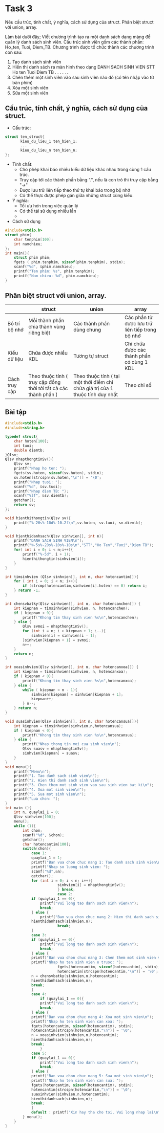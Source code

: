 # Task 3
Nêu cấu trúc, tính chất, ý nghĩa, cách sử dụng của struct.
Phân biệt struct với union, array.

Làm bài dưới đây;
Viết chương trình tạo ra một danh sách dạng mảng để quản lý danh sách sinh viên. Cấu trúc sinh viên gồm các thành phần: Ho_ten, Tuoi, Diem_TB. Chương trình được tổ chức thành các chương trình con sau: 
1) Tạo danh sách sinh viên 
2) Hiển thị danh sách ra màn hình theo dạng 
    DANH SACH SINH VIEN
STT    Ho ten    Tuoi    Diem TB
        . . .    . . .
3) Chèn thêm một sinh viên vào sau sinh viên nào đó (có tên nhập vào từ bàn phím) 
4) Xóa một sinh viên
5) Sửa một sinh viên
## Cấu trúc, tính chất, ý nghĩa, cách sử dụng của struct.
- Cấu trúc:
```C
struct ten_struct{
       kieu_du_lieu_1 ten_bien_1;
       ...
       kieu_du_lieu_n ten_bien_n;
};
```
- Tính chất:
  + Cho phép khai báo nhiều kiểu dữ liệu khác nhau trong cùng 1 cấu trúc.
  + Truy cập tới các thành phần bằng ".", nếu là con trỏ thì truy cập bằng "->"
  + Được lưu trữ liên tiếp theo thứ tự khai báo trong bộ nhớ
  + Có thể thực được phép gán giữa những struct cùng kiểu.
- Ý nghĩa:
  + Tối ưu hơn trong việc quản lý
  + Có thể tái sử dụng nhiều lần
  + 
- Cách sử dụng
```C
#include<stdio.h>
struct phim{
	char tenphim[100];
	int namchieu;
};
int main(){
	struct phim phim;
	fgets ( phim.tenphim, sizeof(phim.tenphim), stdin);
	scanf("%d", &phim.namchieu);
	printf("Ten phim: %s", phim.tenphim);
	printf("Nam chieu: %d", phim.namchieu);
}
```
## Phân biệt struct với union, array.
|             | struct | union | array |
| ----------- | ------ | ----- | ----- |
| Bố trí bộ nhớ | Mỗi thành phần chia thành vùng riêng biệt | Các thành phần dùng chung | Các phần tử được lưu trữ liên tiếp trong bộ nhớ |
| Kiểu dữ liệu | Chứa được nhiều KDL | Tương tự struct | Chỉ chứa được các thành phần có cùng 1 KDL |
| Cách truy cập | Theo thuộc tính ( truy cập đồng thời tới tất cả các thành phần )  | Theo thuộc tính ( tại một thời điểm chỉ chứa giá trị của 1 thuộc tính duy nhất  | Theo chỉ số |

## Bài tập
```C
#include<stdio.h>
#include<string.h>

typedef struct{
	char hoten[100];
	int tuoi;
	double diemtb;
}Qlsv;
Qlsv nhapthongtinSv(){
	Qlsv sv;
	printf("Nhap ho ten: ");
	fgets(sv.hoten, sizeof(sv.hoten), stdin);
	sv.hoten[strcspn(sv.hoten,"\n")] = '\0';
	printf("Nhap tuoi: ");
	scanf("%d", &sv.tuoi);
	printf("Nhap diem TB: ");
	scanf("%lf", &sv.diemtb);
	getchar();
	return sv;
};

void hienthithongtin(Qlsv sv){
	printf("%-20s%-10d%-10.2f\n",sv.hoten, sv.tuoi, sv.diemtb);
}

void hienthidanhsach(Qlsv sinhvien[], int n){
	printf("DANH SACH SINH VIEN\n");
	printf("%-5s%-20s%-10s%-10s\n","STT","Ho Ten","Tuoi","Diem TB");
	for( int i = 0; i < n;i++){
		printf("%-5d", i + 1);
		hienthithongtin(sinhvien[i]);
	}
}

int timsinhvien (Qlsv sinhvien[], int n, char hotencantim[]){
	for ( int i = 0; i < n; i++){
		if (strcmp(hotencantim,sinhvien[i].hoten) == 0) return i;
	} return -1;
}

int chensvbatky(Qlsv sinhvien[], int n, char hotencanchen[]) {
    int kiepnan = timsinhvien(sinhvien, n, hotencanchen);
	if ( kiepnan < 0){
		printf("Khong tim thay sinh vien %s\n",hotencanchen);
	} else {
		Qlsv svmoi = nhapthongtinSv();
		for (int i = n; i > kiepnan + 1; i--){
			sinhvien[i] = sinhvien[i - 1];
		}sinhvien[kiepnan + 1] = svmoi;
		n++;
	} 
	return n;
}

int xoasinhvien(Qlsv sinhvien[], int n, char hotencanxoa[]) {
    int kiepnan = timsinhvien(sinhvien, n, hotencanxoa);
	if ( kiepnan < 0){
		printf("Khong tim thay sinh vien %s\n",hotencanxoa);
	} else {
		while ( kiepnan < n - 1){
			sinhvien[kiepnan] = sinhvien[kiepnan + 1];
			kiepnan++;
		} n--;
	} return n;
}

void suasinhvien(Qlsv sinhvien[], int n, char hotencansua[]){
	int kiepnan = timsinhvien(sinhvien,n,hotencansua);
	if ( kiepnan < 0){
		printf("Khong tim thay sinh vien %s\n",hotencansua);
	} else {
		printf("Nhap thong tin moi cua sinh vien\n");
		Qlsv suasv = nhapthongtinSv();
		sinhvien[kiepnan] = suasv;
	}
}
void menu(){
	printf("Menu\n");
	printf("1. Tao danh sach sinh vien\n");
	printf("2. Hien thi danh sach sinh vien\n");
	printf("3. Chen them mot sinh vien vao sau sinh vien bat ki\n");
    printf("4. Xoa mot sinh vien\n");
    printf("5. Sua mot sinh vien\n");
    printf("Lua chon: ");
}
int main (){
	int n, quaylai_1 = 0;
	Qlsv sinhvien[100];
	menu();
	while (1){
		int chon;
		scanf("%d", &chon);
		getchar();
		char hotencantim[100];
		switch(chon){
			case 1: 
			quaylai_1 = 1;
			printf("Ban vua chon chuc nang 1: Tao danh sach sinh vien\n");
			printf("Nhap so luong sinh vien: ");
			scanf("%d",&n);
			getchar();
			for (int i = 0; i < n; i++){
                        sinhvien[i] = nhapthongtinSv();
                        } break;
                        case 2: 
			if (quaylai_1 == 0){
				printf("Vui long tao danh sach sinh vien\n");
				break;
			} else {
				printf("Ban vua chon chuc nang 2: Hien thi danh sach sinh vien\n");	
			hienthidanhsach(sinhvien,n);
                        break;
			}
			case 3:
			if (quaylai_1 == 0){
				printf("Vui long tao danh sach sinh vien\n");
				break;
			} else {
			printf("Ban vua chon chuc nang 3: Chen them mot sinh vien vao sau sinh vien bat ki\n");	
			printf("Nhap ho ten sinh vien o truoc: ");
                        fgets(hotencantim, sizeof(hotencantim), stdin);
                        hotencantim[strcspn(hotencantim,"\n")] = '\0';
			n = chensvbatky(sinhvien,n,hotencantim);
			hienthidanhsach(sinhvien,n);
			break;
			}
		    case 4: 
		        if (quaylai_1 == 0){
				printf("Vui long tao danh sach sinh vien\n");
				break;
			} else {
			printf("Ban vua chon chuc nang 4: Xoa mot sinh vien\n");
			printf("Nhap ho ten sinh vien can xoa: ");
			fgets(hotencantim, sizeof(hotencantim), stdin);
			hotencantim[strcspn(hotencantim,"\n")] = '\0';
			n = xoasinhvien(sinhvien,n,hotencantim);
			hienthidanhsach(sinhvien,n);
			break;
		        }
			case 5: 
			if (quaylai_1 == 0){
				printf("Vui long tao danh sach sinh vien\n");
				break;
			} else {
			printf("Ban vua chon chuc nang 5: Sua mot sinh vien\n");
			printf("Nhap ho ten sinh vien can sua: ");
			fgets(hotencantim, sizeof(hotencantim), stdin);
			hotencantim[strcspn(hotencantim,"\n")] = '\0';
			suasinhvien(sinhvien,n,hotencantim);
			hienthidanhsach(sinhvien,n);
			break;
	     	}
		    default : printf("Xin hay tha cho toi, Vui long nhap lai\n");	
	    } menu();
	}
}
```



  
